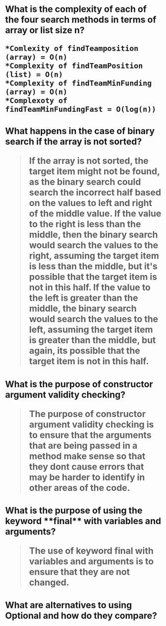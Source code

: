  <h1>What is the complexity of each of the four search methods in terms of array or list size n?
  
    *Comlexity of findTeamposition (array) = O(n) 
    *Complexity of findTeamPosition (list) = O(n) 
    *Complexity of findTeamMinFunding (array) = O(n) 
    *Complexoty of findTeamMinFundingFast = O(log(n))
  
 <h1>What happens in the case of binary search if the array is not sorted?
 
   >If the array is not sorted, the target item might not be found, as the binary search could search the incorrect half based on the values to left and right of the middle value. If the value to the right is less than the middle, then the binary search would search the values to the right, assuming the target item is less than the middle, but it's possible that the target item is not in this half. If the value to the left is greater than the middle, the binary search would search the values to the left, assuming the target item is greater than the middle, but again, its possible that the target item is not in this half.
    
 <h1>What is the purpose of constructor argument validity checking?
 
  >The purpose of constructor argument validity checking is to ensure that the arguments that are being passed in a method  make sense so that they dont cause errors that may be harder to identify in other areas of the code. 
  
 <h1>What is the purpose of using the keyword **final** with variables and arguments?
 
  >The use of keyword final with variables and arguments is to ensure that they are not changed. 
 
 <h1>What are alternatives to using Optional and how do they compare?
 
  >
